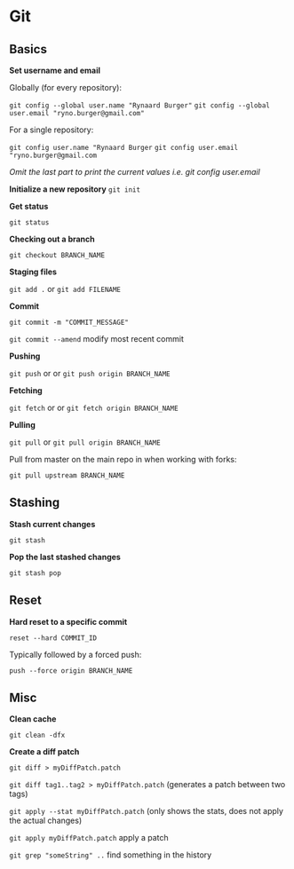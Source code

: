 # Git

## Basics

**Set username and email**

Globally (for every repository):

`git config --global user.name "Rynaard Burger"`
`git config --global user.email "ryno.burger@gmail.com"`

For a single repository:

`git config user.name "Rynaard Burger`
`git config user.email "ryno.burger@gmail.com`

*Omit the last part to print the current values i.e. git config user.email*

**Initialize a new repository**
`git init`

**Get status**

`git status`

**Checking out a branch**

`git checkout BRANCH_NAME`

**Staging files**

`git add .` or `git add FILENAME`

**Commit**

`git commit -m "COMMIT_MESSAGE"`

`git commit --amend` modify most recent commit

**Pushing**

`git push` or or `git push origin BRANCH_NAME`

**Fetching**

`git fetch` or or `git fetch origin BRANCH_NAME`

**Pulling**

`git pull` or `git pull origin BRANCH_NAME`

Pull from master on the main repo in when working with forks:

`git pull upstream BRANCH_NAME`

## Stashing

**Stash current changes**

`git stash`

**Pop the last stashed changes**

`git stash pop`

## Reset

**Hard reset to a specific commit**

`reset --hard COMMIT_ID`

Typically followed by a forced push:

`push --force origin BRANCH_NAME`

## Misc

**Clean cache**

`git clean -dfx`

**Create a diff patch**

`git diff > myDiffPatch.patch`

`git diff tag1..tag2 > myDiffPatch.patch` (generates a patch between two tags)

`git apply --stat myDiffPatch.patch` (only shows the stats, does not apply the actual changes)

`git apply myDiffPatch.patch` apply a patch

`git grep "someString" ..` find something in the history
